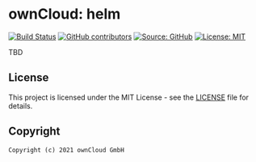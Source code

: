 # ownCloud: helm

[![Build Status](https://img.shields.io/drone/build/owncloud-docker/helm?logo=drone&server=https%3A%2F%2Fdrone.owncloud.com)](https://drone.owncloud.com/owncloud-docker/helm)
[![GitHub contributors](https://img.shields.io/github/contributors/owncloud-docker/helm)](https://github.com/owncloud-docker/helm/graphs/contributors)
[![Source: GitHub](https://img.shields.io/badge/source-github-blue.svg?logo=github&logoColor=white)](https://github.com/owncloud-docker/helm)
[![License: MIT](https://img.shields.io/github/license/owncloud-docker/helm)](https://github.com/owncloud-docker/helm/blob/master/LICENSE)

TBD

## License

This project is licensed under the MIT License - see the [LICENSE](https://github.com/owncloud-docker/helm/blob/master/LICENSE) file for details.

## Copyright

```Text
Copyright (c) 2021 ownCloud GmbH
```
